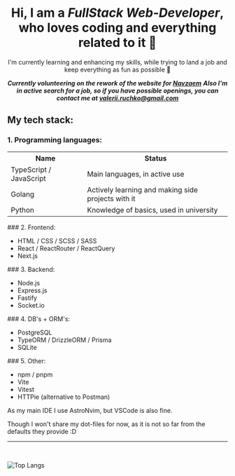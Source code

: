 <div align="center">
	<h1> Hi, I am a <em>FullStack Web-Developer</em>, who loves coding and everything related to it 👀 </h1>
		<p>I'm currently learning and enhancing my skills, while trying to land a job and keep everything as fun as possible 💃</p>

***Currently volunteering on the rework of the website for <a href="https://navzaem.com/">Navzaem</a>***
***Also I'm in active search for a job, so if you have possible openings, you can contact me at <a href="mailto:valerii.ruchko@gmail.com">valerii.ruchko@gmail.com</a>***
</div>

## My tech stack:

### 1. Programming languages:
<table>
		<tr>
			<th>Name</th>
			<th>Status</th>
		</tr>
		<tr>
			<td>TypeScript / JavaScript</td>
			<td>Main languages, in active use</td>
		</tr>
		<tr>
			<td>Golang</td>
			<td>Actively learning and making side projects with it</td>
		</tr>
		<tr>
			<td>Python</td>
			<td>Knowledge of basics, used in university</td>
		</tr>
</table>
### 2. Frontend:
	<ul>
		<li>HTML / CSS / SCSS / SASS</li>
		<li>React / ReactRouter / ReactQuery </li>
		<li>Next.js</li>
	</ul>
### 3. Backend:
	<ul>
		<li>Node.js</li>
		<li>Express.js</li>
		<li>Fastify</li>
		<li>Socket.io</li>
	</ul>
### 4. DB's + ORM's:
	<ul>
		<li>PostgreSQL</li>
		<li>TypeORM / DrizzleORM / Prisma</li>
		<li>SQLite</li>
	</ul>
### 5. Other:
	<ul>
		<li>npm / pnpm</li>
		<li>Vite</li>
		<li>Vitest</li>
		<li>HTTPie (alternative to Postman)</li>
	</ul>


<p>As my main IDE I use AstroNvim, but VSCode is also fine. <aside>Though I won't share my dot-files for now, as it is not so far from the defaults they provide :D</aside></p>

<hr/>
<br/>


![Top Langs](https://github-readme-stats.vercel.app/api/top-langs/?username=valeriiruchko&size_weight=0.5&count_weight=0.5&layout=pie)

<!--
**ValeriiRuchko/ValeriiRuchko** is a ✨ _special_ ✨ repository because its `README.md` (this file) appears on your GitHub profile.

Here are some ideas to get you started:

- 🔭 I’m currently working on ...
- 🌱 I’m currently learning ...
- 👯 I’m looking to collaborate on ...
- 🤔 I’m looking for help with ...
- 💬 Ask me about ...
- 📫 How to reach me: ...
- 😄 Pronouns: ...
- ⚡ Fun fact: ...
-->
